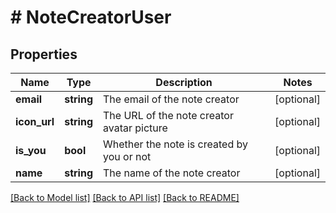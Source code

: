 # # NoteCreatorUser

## Properties

Name | Type | Description | Notes
------------ | ------------- | ------------- | -------------
**email** | **string** | The email of the note creator | [optional]
**icon_url** | **string** | The URL of the note creator avatar picture | [optional]
**is_you** | **bool** | Whether the note is created by you or not | [optional]
**name** | **string** | The name of the note creator | [optional]

[[Back to Model list]](../README.md#documentation-for-models) [[Back to API list]](../README.md#documentation-for-api-endpoints) [[Back to README]](../README.md)
